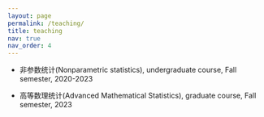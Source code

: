 ```yaml
---
layout: page
permalink: /teaching/
title: teaching
nav: true
nav_order: 4
---
```


- 非参数统计(Nonparametric statistics), undergraduate course, Fall semester, 2020-2023

- 高等数理统计(Advanced Mathematical Statistics), graduate course, Fall semester, 2023
